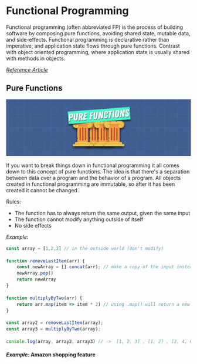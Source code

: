 # Functional Programming

Functional programming (often abbreviated FP) is the process of building software by composing pure functions, avoiding shared state, mutable data, and side-effects. Functional programming is declarative rather than imperative, and application state flows through pure functions. Contrast with object oriented programming, where application state is usually shared with methods in objects.

<i>[Reference Article](https://medium.com/javascript-scene/master-the-javascript-interview-what-is-functional-programming-7f218c68b3a0)</i>

## Pure Functions

![Pure Functions](./Assets/PureFunctions.png)

If you want to break things down in functional programming it all comes down to this concept of pure functions. The idea is that there's a separation between data over a program and the behavior of a program. All objects created in functional programming are immutable, so after it has been created it cannot be changed.

Rules:

- The function has to always return the same output, given the same input
- The function cannot modify anything outside of itself
- No side effects

<i>Example:</i>

```javascript
const array = [1,2,3] // in the outside world (don't modify)

function removeLastItem(arr) {
    const newArray = [].concat(arr); // make a copy of the input instead of directly modifying it
    newArray.pop()
    return newArray
}

function multiplyByTwo(arr) {
    return arr.map(item => item * 2) // using .map() will return a new array
}

const array2 = removeLastItem(array);
const array3 = multiplyByTwo(array);

console.log(array, array2, array3) // ->  [1, 2, 3] , [1, 2] , [2, 4, 6]
```

#### <i>Example:</i> Amazon shopping feature

```javascript

```